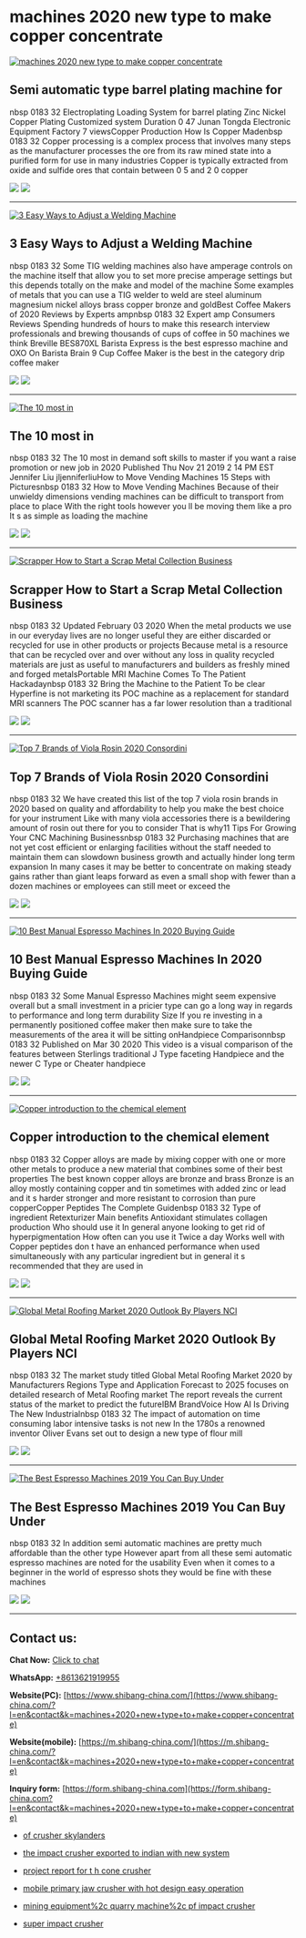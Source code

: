 # machines 2020 new type to make copper concentrate

<a href="https://swt.shibang-china.com/?l=en&img&k=machines+2020+new+type+to+make+copper+concentrate" target="_blank">![machines 2020 new type to make copper concentrate](http://static.shibang-china.com/all-800x300/349.jpg)</a>

## Semi automatic type barrel plating machine for
nbsp 0183 32 Electroplating Loading System for barrel plating Zinc Nickel Copper Plating Customized system Duration 0 47 Junan Tongda Electronic Equipment Factory 7 viewsCopper Production How Is Copper Madenbsp 0183 32 Copper processing is a complex process that involves many steps as the manufacturer processes the ore from its raw mined state into a purified form for use in many industries Copper is typically extracted from oxide and sulfide ores that contain between 0 5 and 2 0 copper


<a href="https://whatsapp.shibangsoft.com/WhatsApp.php" target="_blank" title="WhatsApp">![](http://static.shibang-china.com/icon/whatsapp.png)</a> <a href="https://swt.shibang-china.com/?l=en&icon&k=machines+2020+new+type+to+make+copper+concentrate" target="_blank">![](http://static.shibang-china.com/icon/chat-en.png)</a>

---

<a href="https://swt.shibang-china.com/?l=en&img&k=machines+2020+new+type+to+make+copper+concentrate" target="_blank">![3 Easy Ways to Adjust a Welding Machine](http://static.shibang-china.com/all-800x300/1043.jpg)</a>

## 3 Easy Ways to Adjust a Welding Machine
nbsp 0183 32 Some TIG welding machines also have amperage controls on the machine itself that allow you to set more precise amperage settings but this depends totally on the make and model of the machine Some examples of metals that you can use a TIG welder to weld are steel aluminum magnesium nickel alloys brass copper bronze and goldBest Coffee Makers of 2020 Reviews by Experts ampnbsp 0183 32 Expert amp Consumers Reviews Spending hundreds of hours to make this research interview professionals and brewing thousands of cups of coffee in 50 machines we think Breville BES870XL Barista Express is the best espresso machine and OXO On Barista Brain 9 Cup Coffee Maker is the best in the category drip coffee maker


<a href="https://whatsapp.shibangsoft.com/WhatsApp.php" target="_blank" title="WhatsApp">![](http://static.shibang-china.com/icon/whatsapp.png)</a> <a href="https://swt.shibang-china.com/?l=en&icon&k=machines+2020+new+type+to+make+copper+concentrate" target="_blank">![](http://static.shibang-china.com/icon/chat-en.png)</a>

---

<a href="https://swt.shibang-china.com/?l=en&img&k=machines+2020+new+type+to+make+copper+concentrate" target="_blank">![The 10 most in](http://static.shibang-china.com/all-800x300/840.jpg)</a>

## The 10 most in
nbsp 0183 32 The 10 most in demand soft skills to master if you want a raise promotion or new job in 2020 Published Thu Nov 21 2019 2 14 PM EST Jennifer Liu jljenniferliuHow to Move Vending Machines 15 Steps with Picturesnbsp 0183 32 How to Move Vending Machines Because of their unwieldy dimensions vending machines can be difficult to transport from place to place With the right tools however you ll be moving them like a pro It s as simple as loading the machine


<a href="https://whatsapp.shibangsoft.com/WhatsApp.php" target="_blank" title="WhatsApp">![](http://static.shibang-china.com/icon/whatsapp.png)</a> <a href="https://swt.shibang-china.com/?l=en&icon&k=machines+2020+new+type+to+make+copper+concentrate" target="_blank">![](http://static.shibang-china.com/icon/chat-en.png)</a>

---

<a href="https://swt.shibang-china.com/?l=en&img&k=machines+2020+new+type+to+make+copper+concentrate" target="_blank">![Scrapper How to Start a Scrap Metal Collection Business](http://static.shibang-china.com/all-800x300/1490.jpg)</a>

## Scrapper How to Start a Scrap Metal Collection Business
nbsp 0183 32 Updated February 03 2020 When the metal products we use in our everyday lives are no longer useful they are either discarded or recycled for use in other products or projects Because metal is a resource that can be recycled over and over without any loss in quality recycled materials are just as useful to manufacturers and builders as freshly mined and forged metalsPortable MRI Machine Comes To The Patient Hackadaynbsp 0183 32 Bring the Machine to the Patient To be clear Hyperfine is not marketing its POC machine as a replacement for standard MRI scanners The POC scanner has a far lower resolution than a traditional


<a href="https://whatsapp.shibangsoft.com/WhatsApp.php" target="_blank" title="WhatsApp">![](http://static.shibang-china.com/icon/whatsapp.png)</a> <a href="https://swt.shibang-china.com/?l=en&icon&k=machines+2020+new+type+to+make+copper+concentrate" target="_blank">![](http://static.shibang-china.com/icon/chat-en.png)</a>

---

<a href="https://swt.shibang-china.com/?l=en&img&k=machines+2020+new+type+to+make+copper+concentrate" target="_blank">![Top 7 Brands of Viola Rosin 2020 Consordini](http://static.shibang-china.com/all-800x300/1104.jpg)</a>

## Top 7 Brands of Viola Rosin 2020 Consordini
nbsp 0183 32 We have created this list of the top 7 viola rosin brands in 2020 based on quality and affordability to help you make the best choice for your instrument Like with many viola accessories there is a bewildering amount of rosin out there for you to consider That is why11 Tips For Growing Your CNC Machining Businessnbsp 0183 32 Purchasing machines that are not yet cost efficient or enlarging facilities without the staff needed to maintain them can slowdown business growth and actually hinder long term expansion In many cases it may be better to concentrate on making steady gains rather than giant leaps forward as even a small shop with fewer than a dozen machines or employees can still meet or exceed the


<a href="https://whatsapp.shibangsoft.com/WhatsApp.php" target="_blank" title="WhatsApp">![](http://static.shibang-china.com/icon/whatsapp.png)</a> <a href="https://swt.shibang-china.com/?l=en&icon&k=machines+2020+new+type+to+make+copper+concentrate" target="_blank">![](http://static.shibang-china.com/icon/chat-en.png)</a>

---

<a href="https://swt.shibang-china.com/?l=en&img&k=machines+2020+new+type+to+make+copper+concentrate" target="_blank">![10 Best Manual Espresso Machines In 2020 Buying Guide](http://static.shibang-china.com/all-800x300/207.jpg)</a>

## 10 Best Manual Espresso Machines In 2020 Buying Guide
nbsp 0183 32 Some Manual Espresso Machines might seem expensive overall but a small investment in a pricier type can go a long way in regards to performance and long term durability Size If you re investing in a permanently positioned coffee maker then make sure to take the measurements of the area it will be sitting onHandpiece Comparisonnbsp 0183 32 Published on Mar 30 2020 This video is a visual comparison of the features between Sterlings traditional J Type faceting Handpiece and the newer C Type or Cheater handpiece


<a href="https://whatsapp.shibangsoft.com/WhatsApp.php" target="_blank" title="WhatsApp">![](http://static.shibang-china.com/icon/whatsapp.png)</a> <a href="https://swt.shibang-china.com/?l=en&icon&k=machines+2020+new+type+to+make+copper+concentrate" target="_blank">![](http://static.shibang-china.com/icon/chat-en.png)</a>

---

<a href="https://swt.shibang-china.com/?l=en&img&k=machines+2020+new+type+to+make+copper+concentrate" target="_blank">![Copper introduction to the chemical element](http://static.shibang-china.com/all-800x300/359.jpg)</a>

## Copper introduction to the chemical element
nbsp 0183 32 Copper alloys are made by mixing copper with one or more other metals to produce a new material that combines some of their best properties The best known copper alloys are bronze and brass Bronze is an alloy mostly containing copper and tin sometimes with added zinc or lead and it s harder stronger and more resistant to corrosion than pure copperCopper Peptides The Complete Guidenbsp 0183 32 Type of ingredient Retexturizer Main benefits Antioxidant stimulates collagen production Who should use it In general anyone looking to get rid of hyperpigmentation How often can you use it Twice a day Works well with Copper peptides don t have an enhanced performance when used simultaneously with any particular ingredient but in general it s recommended that they are used in


<a href="https://whatsapp.shibangsoft.com/WhatsApp.php" target="_blank" title="WhatsApp">![](http://static.shibang-china.com/icon/whatsapp.png)</a> <a href="https://swt.shibang-china.com/?l=en&icon&k=machines+2020+new+type+to+make+copper+concentrate" target="_blank">![](http://static.shibang-china.com/icon/chat-en.png)</a>

---

<a href="https://swt.shibang-china.com/?l=en&img&k=machines+2020+new+type+to+make+copper+concentrate" target="_blank">![Global Metal Roofing Market 2020 Outlook By Players NCI](http://static.shibang-china.com/all-800x300/1469.jpg)</a>

## Global Metal Roofing Market 2020 Outlook By Players NCI
nbsp 0183 32 The market study titled Global Metal Roofing Market 2020 by Manufacturers Regions Type and Application Forecast to 2025 focuses on detailed research of Metal Roofing market The report reveals the current status of the market to predict the futureIBM BrandVoice How AI Is Driving The New Industrialnbsp 0183 32 The impact of automation on time consuming labor intensive tasks is not new In the 1780s a renowned inventor Oliver Evans set out to design a new type of flour mill


<a href="https://whatsapp.shibangsoft.com/WhatsApp.php" target="_blank" title="WhatsApp">![](http://static.shibang-china.com/icon/whatsapp.png)</a> <a href="https://swt.shibang-china.com/?l=en&icon&k=machines+2020+new+type+to+make+copper+concentrate" target="_blank">![](http://static.shibang-china.com/icon/chat-en.png)</a>

---

<a href="https://swt.shibang-china.com/?l=en&img&k=machines+2020+new+type+to+make+copper+concentrate" target="_blank">![The Best Espresso Machines 2019 You Can Buy Under](http://static.shibang-china.com/all-800x300/1285.jpg)</a>

## The Best Espresso Machines 2019 You Can Buy Under
nbsp 0183 32 In addition semi automatic machines are pretty much affordable than the other type However apart from all these semi automatic espresso machines are noted for the usability Even when it comes to a beginner in the world of espresso shots they would be fine with these machines

<a href="https://whatsapp.shibangsoft.com/WhatsApp.php" target="_blank" title="WhatsApp">![](http://static.shibang-china.com/icon/whatsapp.png)</a> <a href="https://swt.shibang-china.com/?l=en&icon&k=machines+2020+new+type+to+make+copper+concentrate" target="_blank">![](http://static.shibang-china.com/icon/chat-en.png)</a>

---
## Contact us:

**Chat Now:** [Click to chat](https://swt.shibang-china.com?l=en&contact&k=machines+2020+new+type+to+make+copper+concentrate)

**WhatsApp:**  [+8613621919955](https://whatsapp.shibangsoft.com/WhatsApp.php)

**Website(PC):** [https://www.shibang-china.com/](https://www.shibang-china.com/?l=en&contact&k=machines+2020+new+type+to+make+copper+concentrate)

**Website(mobile):** [https://m.shibang-china.com/](https://m.shibang-china.com/?l=en&contact&k=machines+2020+new+type+to+make+copper+concentrate)

**Inquiry form:** [https://form.shibang-china.com](https://form.shibang-china.com?l=en&contact&k=machines+2020+new+type+to+make+copper+concentrate)

* [of crusher skylanders](../170/of%20crusher%20skylanders.md)

* [the impact crusher exported to indian with new system](../168/the%20impact%20crusher%20exported%20to%20indian%20with%20new%20system.md)

* [project report for t h cone crusher](../170/project%20report%20for%20t%20h%20cone%20crusher.md)

* [mobile primary jaw crusher with hot design easy operation](../169/mobile%20primary%20jaw%20crusher%20with%20hot%20design%20easy%20operation.md)

* [mining equipment%2c quarry machine%2c pf impact crusher](../168/mining%20equipment%252c%20quarry%20machine%252c%20pf%20impact%20crusher.md)

* [super impact crusher](../166/super%20impact%20crusher.md)
